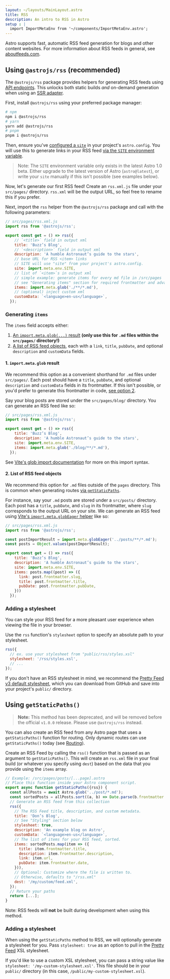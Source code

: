 ```yaml
---
layout: ~/layouts/MainLayout.astro
title: RSS
description: An intro to RSS in Astro
setup : |
  import ImportMetaEnv from '~/components/ImportMetaEnv.astro';
---
```


Astro supports fast, automatic RSS feed generation for blogs and other content websites. For more information about RSS feeds in general, see [aboutfeeds.com](https://aboutfeeds.com/).

## Using `@astrojs/rss` (recommended)

The `@astrojs/rss` package provides helpers for generating RSS feeds using [API endpoints](/en/core-concepts/astro-pages/#non-html-pages). This unlocks both static builds _and_ on-demand generation when using an [SSR adapter](/en/guides/server-side-rendering/#enabling-ssr-in-your-project).

First, install `@astrojs/rss` using your preferred package manager:

```bash
# npm
npm i @astrojs/rss
# yarn
yarn add @astrojs/rss
# pnpm
pnpm i @astrojs/rss
```

Then, ensure you've [configured a `site`](/en/reference/configuration-reference/#site) in your project's `astro.config`. You will use this to generate links in your RSS feed [via the `SITE` environment variable](/en/guides/environment-variables/#default-environment-variables).

> Note: The `SITE` environment variable only exists in the latest Astro 1.0 beta. Either upgrade to the latest version of Astro (`astro@latest`), or write your `site` manually if this isn't possible (see examples below). 

Now, let's generate our first RSS feed! Create an `rss.xml.js` file under your `src/pages/` directory. `rss.xml` will be the output URL, so feel free to rename this if you prefer.

Next, import the `rss` helper from the `@astrojs/rss` package and call with the following parameters:

```js
// src/pages/rss.xml.js
import rss from '@astrojs/rss';

export const get = () => rss({
    // `<title>` field in output xml
    title: 'Buzz’s Blog',
    // `<description>` field in output xml
    description: 'A humble Astronaut’s guide to the stars',
    // base URL for RSS <item> links
    // SITE will use "site" from your project's astro.config.
    site: import.meta.env.SITE,
    // list of `<item>`s in output xml
    // simple example: generate items for every md file in /src/pages
    // see "Generating items" section for required frontmatter and advanced use cases
    items: import.meta.glob('./**/*.md'),
    // (optional) inject custom xml
    customData: `<language>en-us</language>`,
  });
```

### Generating `items`

The `items` field accepts either:
1. [An `import.meta.glob(...)` result](#2-importmetaglob-result) **(only use this for `.md` files within the `src/pages/` directory!)**
2. [A list of RSS feed objects](#1-list-of-rss-feed-objects), each with a `link`, `title`, `pubDate`, and optional `description` and `customData` fields.

#### 1. `import.meta.glob` result

We recommend this option as a convenient shorthand for `.md` files under `src/pages/`. Each post should have a `title`, `pubDate`, and optional `description` and `customData` fields in its frontmatter. If this isn't possible, or you'd prefer to generate this frontmatter in code, [see option 2](#2-list-of-rss-feed-objects).

Say your blog posts are stored under the `src/pages/blog/` directory. You can generate an RSS feed like so:

```js
// src/pages/rss.xml.js
import rss from '@astrojs/rss';

export const get = () => rss({
    title: 'Buzz’s Blog',
    description: 'A humble Astronaut’s guide to the stars',
    site: import.meta.env.SITE,
    items: import.meta.glob('./blog/**/*.md'),
  });
```

See [Vite's glob import documentation](https://vitejs.dev/guide/features.html#glob-import) for more on this import syntax.

#### 2. List of RSS feed objects

We recommend this option for `.md` files outside of the `pages` directory. This is common when generating routes [via `getStaticPaths`](/en/reference/api-reference/#getstaticpaths). 

For instance, say your `.md` posts are stored under a `src/posts/` directory. Each post has a `title`, `pubDate`, and `slug` in its frontmatter, where `slug` corresponds to the output URL on your site. We can generate an RSS feed using [Vite's `import.meta.globEager` helper](https://vitejs.dev/guide/features.html#glob-import) like so:

```js
// src/pages/rss.xml.js
import rss from '@astrojs/rss';

const postImportResult = import.meta.globEager('../posts/**/*.md');
const posts = Object.values(postImportResult);

export const get = () => rss({
    title: 'Buzz’s Blog',
    description: 'A humble Astronaut’s guide to the stars',
    site: import.meta.env.SITE,
    items: posts.map((post) => ({
      link: post.frontmatter.slug,
      title: post.frontmatter.title,
      pubDate: post.frontmatter.pubDate,
    }))
  });
```

### Adding a stylesheet

You can style your RSS feed for a more pleasant user experience when viewing the file in your browser.

Use the `rss` function's `stylesheet` option to specify an absolute path to your stylesheet.

```js
rss({
  // ex. use your stylesheet from "public/rss/styles.xsl"
  stylesheet: '/rss/styles.xsl',
  // ...
});
```

If you don't have an RSS stylesheet in mind, we recommend the [Pretty Feed v3 default stylesheet](https://github.com/genmon/aboutfeeds/blob/main/tools/pretty-feed-v3.xsl), which you can download from GitHub and save into your project's `public/` directory.

## Using `getStaticPaths()`

> **Note:** This method has been deprecated, and will be removed before the official `v1.0.0` release. Please use `@astrojs/rss` instead.

You can also create an RSS feed from any Astro page that uses a `getStaticPaths()` function for routing. Only dynamic routes can use `getStaticPaths()` today (see [Routing](/en/core-concepts/routing)).

Create an RSS Feed by calling the `rss()` function that is passed as an argument to `getStaticPaths()`. This will create an `rss.xml` file in your final build (or whatever you specify using `dest`) based on the data that you provide using the `items` array.

```js
// Example: /src/pages/posts/[...page].astro
// Place this function inside your Astro component script.
export async function getStaticPaths({rss}) {
  const allPosts = await Astro.glob('../post/*.md');
  const sortedPosts = allPosts.sort((a, b) => Date.parse(b.frontmatter.date) - Date.parse(a.frontmatter.date));
  // Generate an RSS feed from this collection
  rss({
    // The RSS Feed title, description, and custom metadata.
    title: 'Don’s Blog',
    // See "Styling" section below
    stylesheet: true,
    description: 'An example blog on Astro',
    customData: `<language>en-us</language>`,
    // The list of items for your RSS feed, sorted.
    items: sortedPosts.map(item => ({
      title: item.frontmatter.title,
      description: item.frontmatter.description,
      link: item.url,
      pubDate: item.frontmatter.date,
    })),
    // Optional: Customize where the file is written to.
    // Otherwise, defaults to "/rss.xml"
    dest: '/my/custom/feed.xml',
  });
  // Return your paths
  return [...];
}
```

Note: RSS feeds will **not** be built during development when using this method.

### Adding a stylesheet

When using the `getStaticPaths` method to RSS, we will optionally generate a stylesheet for you. Pass `stylesheet: true` as an option to pull in the [Pretty Feed](https://github.com/genmon/aboutfeeds/blob/main/tools/pretty-feed-v3.xsl) XSL stylesheet.

If you'd like to use a custom XSL stylesheet, you can pass a string value like `stylesheet: '/my-custom-stylesheet.xsl'`. This file should be in your `public/` directory (in this case, `/public/my-custom-stylesheet.xsl`).
